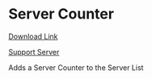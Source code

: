 # Server Counter

[Download Link](https://OILYY.github.io/downloader/?plugin=ServerCounter)

[Support Server](https://discord.gg/Y36CTWeCFE)

Adds a Server Counter to the Server List
